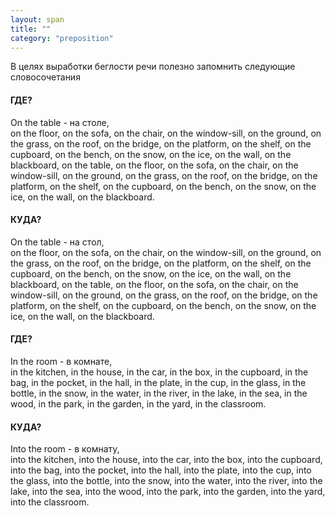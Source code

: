 ```yaml
---
layout: span
title: ""
category: "preposition"
---
```

<section class='rules'><p>В целях выработки беглости речи полезно запомнить следующие словосочетания</p>
<h4>ГДЕ?</h4>
<p>On the table - на столе,<br> on the floor, on the sofa, on the chair, on the window-sill, on the ground, on the grass, on the roof, on the bridge, on the platform, on the shelf, on the cupboard, on the bench, on the snow, on the ice, on the wall, on the blackboard, on the table, on the floor, on the sofa, on the chair, on the window-sill, on the ground, on the grass, on the roof, on the bridge, on the platform, on the shelf, on the cupboard, on the bench, on the snow, on the ice, on the wall, on the blackboard.</p>
<h4>КУДА?</h4>
<p>On the table - на стол,<br> on the floor, on the sofa, on the chair, on the window-sill, on the ground, on the grass, on the roof, on the bridge, on the platform, on the shelf, on the cupboard, on the bench, on the snow, on the ice, on the wall, on the blackboard, on the table, on the floor, on the sofa, on the chair, on the window-sill, on the ground, on the grass, on the roof, on the bridge, on the platform, on the shelf, on the cupboard, on the bench, on the snow, on the ice, on the wall, on the blackboard.</p>
<h4>ГДЕ?</h4>
<p>In the room - в комнате,<br> in the kitchen, in the house, in the car, in the box, in the cupboard, in the bag, in the pocket, in the hall, in the plate, in the cup, in the glass, in the bottle, in the snow, in the water, in the river, in the lake, in the sea, in the wood, in the park, in the garden, in the yard, in the classroom.</p>
<h4>КУДА?</h4>
<p>Into the room - в комнату,<br> into the kitchen, into the house, into the car, into the box, into the cupboard, into the bag, into the pocket, into the hall, into the plate, into the cup, into the glass, into the bottle, into the snow, into the water, into the river, into the lake, into the sea, into the wood, into the park, into the garden, into the yard, into the classroom.</p>
 <p></p></section>